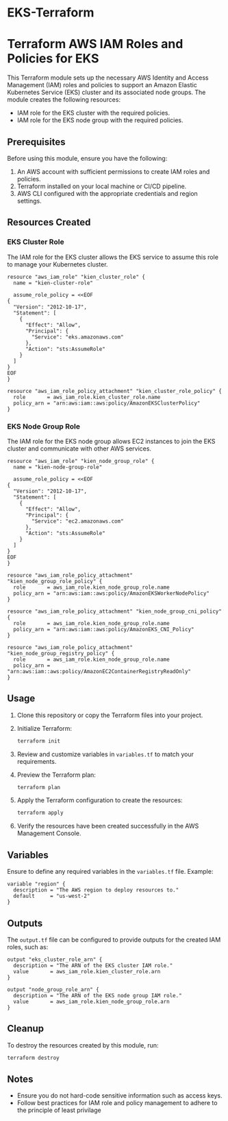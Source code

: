 # EKS-Terraform

# Terraform AWS IAM Roles and Policies for EKS

This Terraform module sets up the necessary AWS Identity and Access Management (IAM) roles and policies to support an Amazon Elastic Kubernetes Service (EKS) cluster and its associated node groups. The module creates the following resources:

- IAM role for the EKS cluster with the required policies.
- IAM role for the EKS node group with the required policies.

## Prerequisites

Before using this module, ensure you have the following:

1. An AWS account with sufficient permissions to create IAM roles and policies.
2. Terraform installed on your local machine or CI/CD pipeline.
3. AWS CLI configured with the appropriate credentials and region settings.

## Resources Created

### EKS Cluster Role

The IAM role for the EKS cluster allows the EKS service to assume this role to manage your Kubernetes cluster.

```hcl
resource "aws_iam_role" "kien_cluster_role" {
  name = "kien-cluster-role"

  assume_role_policy = <<EOF
{
  "Version": "2012-10-17",
  "Statement": [
    {
      "Effect": "Allow",
      "Principal": {
        "Service": "eks.amazonaws.com"
      },
      "Action": "sts:AssumeRole"
    }
  ]
}
EOF
}

resource "aws_iam_role_policy_attachment" "kien_cluster_role_policy" {
  role       = aws_iam_role.kien_cluster_role.name
  policy_arn = "arn:aws:iam::aws:policy/AmazonEKSClusterPolicy"
}
```

### EKS Node Group Role

The IAM role for the EKS node group allows EC2 instances to join the EKS cluster and communicate with other AWS services.

```hcl
resource "aws_iam_role" "kien_node_group_role" {
  name = "kien-node-group-role"

  assume_role_policy = <<EOF
{
  "Version": "2012-10-17",
  "Statement": [
    {
      "Effect": "Allow",
      "Principal": {
        "Service": "ec2.amazonaws.com"
      },
      "Action": "sts:AssumeRole"
    }
  ]
}
EOF
}

resource "aws_iam_role_policy_attachment" "kien_node_group_role_policy" {
  role       = aws_iam_role.kien_node_group_role.name
  policy_arn = "arn:aws:iam::aws:policy/AmazonEKSWorkerNodePolicy"
}

resource "aws_iam_role_policy_attachment" "kien_node_group_cni_policy" {
  role       = aws_iam_role.kien_node_group_role.name
  policy_arn = "arn:aws:iam::aws:policy/AmazonEKS_CNI_Policy"
}

resource "aws_iam_role_policy_attachment" "kien_node_group_registry_policy" {
  role       = aws_iam_role.kien_node_group_role.name
  policy_arn = "arn:aws:iam::aws:policy/AmazonEC2ContainerRegistryReadOnly"
}
```

## Usage

1. Clone this repository or copy the Terraform files into your project.
2. Initialize Terraform:

   ```bash
   terraform init
   ```

3. Review and customize variables in `variables.tf` to match your requirements.
4. Preview the Terraform plan:

   ```bash
   terraform plan
   ```

5. Apply the Terraform configuration to create the resources:

   ```bash
   terraform apply
   ```

6. Verify the resources have been created successfully in the AWS Management Console.

## Variables

Ensure to define any required variables in the `variables.tf` file. Example:

```hcl
variable "region" {
  description = "The AWS region to deploy resources to."
  default     = "us-west-2"
}
```

## Outputs

The `output.tf` file can be configured to provide outputs for the created IAM roles, such as:

```hcl
output "eks_cluster_role_arn" {
  description = "The ARN of the EKS cluster IAM role."
  value       = aws_iam_role.kien_cluster_role.arn
}

output "node_group_role_arn" {
  description = "The ARN of the EKS node group IAM role."
  value       = aws_iam_role.kien_node_group_role.arn
}
```

## Cleanup

To destroy the resources created by this module, run:

```bash
terraform destroy
```

## Notes

- Ensure you do not hard-code sensitive information such as access keys.
- Follow best practices for IAM role and policy management to adhere to the principle of least privilage



